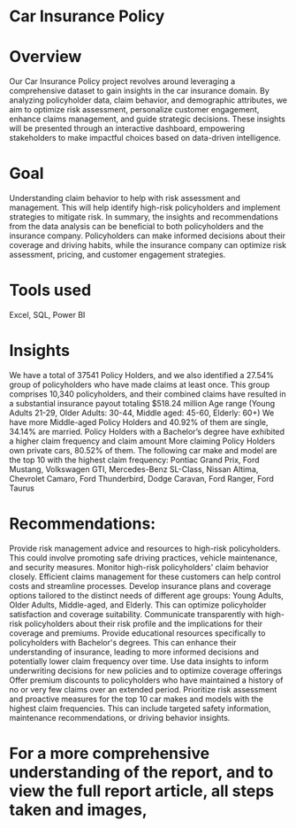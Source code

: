 # Car Insurance Policy

# Overview
Our Car Insurance Policy project revolves around leveraging a comprehensive dataset to gain insights in the car insurance domain. By analyzing policyholder data, claim behavior, and demographic attributes, we aim to optimize risk assessment, personalize customer engagement, enhance claims management, and guide strategic decisions. These insights will be presented through an interactive dashboard, empowering stakeholders to make impactful choices based on data-driven intelligence.

# Goal
Understanding claim behavior to help with risk assessment and management. This will help identify high-risk policyholders and implement strategies to mitigate risk. In summary, the insights and recommendations from the data analysis can be beneficial to both policyholders and the insurance company. Policyholders can make informed decisions about their coverage and driving habits, while the insurance company can optimize risk assessment, pricing, and customer engagement strategies.

# Tools used
Excel, SQL, Power BI

# Insights
We have a total of 37541 Policy Holders, and we also identified a 27.54% group of policyholders who have made claims at least once.
This group comprises 10,340 policyholders, and their combined claims have resulted in a substantial insurance payout totaling $518.24 million
Age range (Young Adults 21-29, Older Adults: 30-44, Middle aged: 45-60, Elderly: 60+)
We have more Middle-aged Policy Holders and 40.92% of them are single, 34.14% are married.
Policy Holders with a Bachelor’s degree have exhibited a higher claim frequency and claim amount
More claiming Policy Holders own private cars, 80.52% of them.
The following car make and model are the top 10 with the highest claim frequency: Pontiac Grand Prix, Ford Mustang, Volkswagen GTI, Mercedes-Benz SL-Class, Nissan Altima, Chevrolet Camaro, Ford Thunderbird, Dodge Caravan, Ford Ranger, Ford Taurus

# Recommendations:
Provide risk management advice and resources to high-risk policyholders. This could involve promoting safe driving practices, vehicle maintenance, and security measures.
Monitor high-risk policyholders' claim behavior closely. Efficient claims management for these customers can help control costs and streamline processes.
Develop insurance plans and coverage options tailored to the distinct needs of different age groups: Young Adults, Older Adults, Middle-aged, and Elderly. This can optimize policyholder satisfaction and coverage suitability.
Communicate transparently with high-risk policyholders about their risk profile and the implications for their coverage and premiums.
Provide educational resources specifically to policyholders with Bachelor's degrees. This can enhance their understanding of insurance, leading to more informed decisions and potentially lower claim frequency over time.
Use data insights to inform underwriting decisions for new policies and to optimize coverage offerings
Offer premium discounts to policyholders who have maintained a history of no or very few claims over an extended period.
Prioritize risk assessment and proactive measures for the top 10 car makes and models with the highest claim frequencies. This can include targeted safety information, maintenance recommendations, or driving behavior insights.

# For a more comprehensive understanding of the report, and to view the full report article, all steps taken and images,
